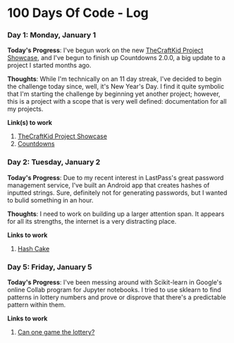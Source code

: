 # 100 Days Of Code - Log

### Day 1: Monday, January 1

**Today's Progress**: I've begun work on the new [TheCraftKid Project Showcase](https://thecraftkid.github.io),
and I've begun to finish up Countdowns 2.0.0, a big update to a project I
started months ago.

**Thoughts**: While I'm technically on an 11 day streak, I've decided to begin
the challenge today since, well, it's New Year's Day. I find it quite symbolic 
that I'm starting the challenge by beginning yet another project; however, this
is a project with a scope that is very well defined: documentation for all my
projects.

**Link(s) to work**
1. [TheCraftKid Project Showcase](https://github.com/TheCraftKid/thecraftkid.github.io)
2. [Countdowns](https://github.com/TheCraftKid/countdowns-android)

### Day 2: Tuesday, January 2

**Today's Progress**: Due to my recent interest in LastPass's great password
management service, I've built an Android app that creates hashes of inputted
strings. Sure, definitely not for generating passwords, but I wanted to bulid
something in an hour.

**Thoughts**: I need to work on building up a larger attention span. It
appears for all its strengths, the internet is a very distracting place.

**Links to work**
1. [Hash Cake](https://github.com/TheCraftKid/hash-cake)

### Day 5: Friday, January 5

**Today's Progress**: I've been messing around with Scikit-learn in Google's
online Collab program for Jupyter notebooks. I tried to use sklearn to find
patterns in lottery numbers and prove or disprove that there's a predictable
pattern within them.

**Links to work**
1. [Can one game the lottery?](https://colab.research.google.com/notebook#fileId=1Ego3Wtz_h2C7YDIf-SzWPs0naOOHY8Mx)
